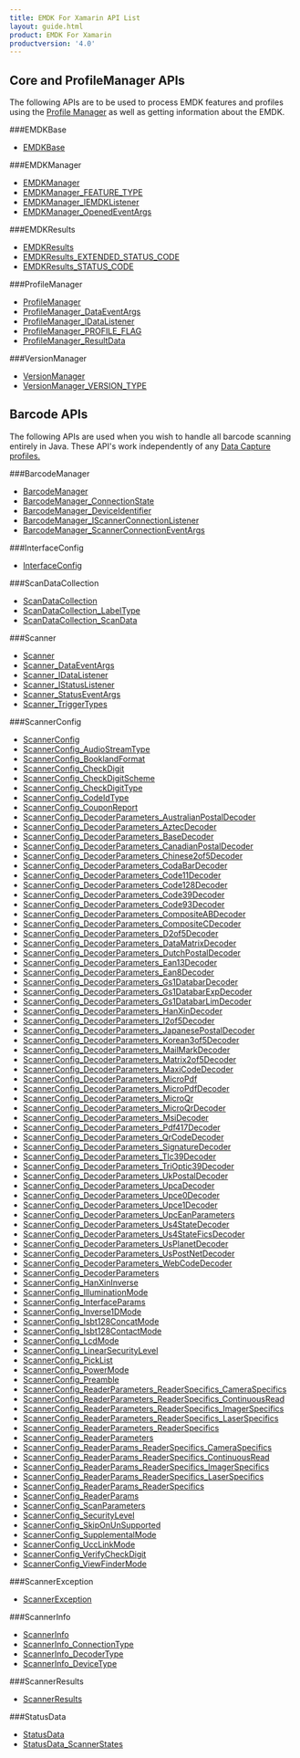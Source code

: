 ```yaml
---
title: EMDK For Xamarin API List
layout: guide.html
product: EMDK For Xamarin
productversion: '4.0'
---
```


## Core and ProfileManager APIs
The following APIs are to be used to process EMDK features and profiles using the [Profile Manager](/emdk-for-xamarin/3-0/guide/profilemanager/about) as well as getting information about the EMDK.

###EMDKBase

* [EMDKBase](/emdk-for-xamarin/3-0/api/EMDKBase)


###EMDKManager

* [EMDKManager](/emdk-for-xamarin/3-0/api/EMDKManager)
* [EMDKManager_FEATURE_TYPE](/emdk-for-xamarin/3-0/api/EMDKManager_FEATURE_TYPE)
* [EMDKManager_IEMDKListener](/emdk-for-xamarin/3-0/api/EMDKManager_IEMDKListener)
* [EMDKManager_OpenedEventArgs](/emdk-for-xamarin/3-0/api/EMDKManager_OpenedEventArgs)


###EMDKResults

* [EMDKResults](/emdk-for-xamarin/3-0/api/EMDKResults)
* [EMDKResults_EXTENDED_STATUS_CODE](/emdk-for-xamarin/3-0/api/EMDKResults_EXTENDED_STATUS_CODE)
* [EMDKResults_STATUS_CODE](/emdk-for-xamarin/3-0/api/EMDKResults_STATUS_CODE)


###ProfileManager

* [ProfileManager](/emdk-for-xamarin/3-0/api/ProfileManager)
* [ProfileManager_DataEventArgs](/emdk-for-xamarin/3-0/api/ProfileManager_DataEventArgs)
* [ProfileManager_IDataListener](/emdk-for-xamarin/3-0/api/ProfileManager_IDataListener)
* [ProfileManager_PROFILE_FLAG](/emdk-for-xamarin/3-0/api/ProfileManager_PROFILE_FLAG)
* [ProfileManager_ResultData](/emdk-for-xamarin/3-0/api/ProfileManager_ResultData)


###VersionManager

* [VersionManager](/emdk-for-xamarin/3-0/api/VersionManager)
* [VersionManager_VERSION_TYPE](/emdk-for-xamarin/3-0/api/VersionManager_VERSION_TYPE)


## Barcode APIs
The following APIs are used when you wish to handle all barcode scanning entirely in Java. These API's work independently of any [Data Capture profiles.](/emdk-for-xamarin/3-0/mx/data-capture)


###BarcodeManager

* [BarcodeManager](/emdk-for-xamarin/3-0/api/BarcodeManager)
* [BarcodeManager_ConnectionState](/emdk-for-xamarin/3-0/api/BarcodeManager_ConnectionState)
* [BarcodeManager_DeviceIdentifier](/emdk-for-xamarin/3-0/api/BarcodeManager_DeviceIdentifier)
* [BarcodeManager_IScannerConnectionListener](/emdk-for-xamarin/3-0/api/BarcodeManager_IScannerConnectionListener)
* [BarcodeManager_ScannerConnectionEventArgs](/emdk-for-xamarin/3-0/api/BarcodeManager_ScannerConnectionEventArgs)


###InterfaceConfig

* [InterfaceConfig](/emdk-for-xamarin/3-0/api/InterfaceConfig)


###ScanDataCollection

* [ScanDataCollection](/emdk-for-xamarin/3-0/api/ScanDataCollection)
* [ScanDataCollection_LabelType](/emdk-for-xamarin/3-0/api/ScanDataCollection_LabelType)
* [ScanDataCollection_ScanData](/emdk-for-xamarin/3-0/api/ScanDataCollection_ScanData)


###Scanner

* [Scanner](/emdk-for-xamarin/3-0/api/Scanner)
* [Scanner_DataEventArgs](/emdk-for-xamarin/3-0/api/Scanner_DataEventArgs)
* [Scanner_IDataListener](/emdk-for-xamarin/3-0/api/Scanner_IDataListener)
* [Scanner_IStatusListener](/emdk-for-xamarin/3-0/api/Scanner_IStatusListener)
* [Scanner_StatusEventArgs](/emdk-for-xamarin/3-0/api/Scanner_StatusEventArgs)
* [Scanner_TriggerTypes](/emdk-for-xamarin/3-0/api/Scanner_TriggerTypes)


###ScannerConfig

* [ScannerConfig](/emdk-for-xamarin/3-0/api/ScannerConfig)
* [ScannerConfig_AudioStreamType](/emdk-for-xamarin/3-0/api/ScannerConfig_AudioStreamType)
* [ScannerConfig_BooklandFormat](/emdk-for-xamarin/3-0/api/ScannerConfig_BooklandFormat)
* [ScannerConfig_CheckDigit](/emdk-for-xamarin/3-0/api/ScannerConfig_CheckDigit)
* [ScannerConfig_CheckDigitScheme](/emdk-for-xamarin/3-0/api/ScannerConfig_CheckDigitScheme)
* [ScannerConfig_CheckDigitType](/emdk-for-xamarin/3-0/api/ScannerConfig_CheckDigitType)
* [ScannerConfig_CodeIdType](/emdk-for-xamarin/3-0/api/ScannerConfig_CodeIdType)
* [ScannerConfig_CouponReport](/emdk-for-xamarin/3-0/api/ScannerConfig_CouponReport)
* [ScannerConfig_DecoderParameters_AustralianPostalDecoder](/emdk-for-xamarin/3-0/api/ScannerConfig_DecoderParameters_AustralianPostalDecoder)
* [ScannerConfig_DecoderParameters_AztecDecoder](/emdk-for-xamarin/3-0/api/ScannerConfig_DecoderParameters_AztecDecoder)
* [ScannerConfig_DecoderParameters_BaseDecoder](/emdk-for-xamarin/3-0/api/ScannerConfig_DecoderParameters_BaseDecoder)
* [ScannerConfig_DecoderParameters_CanadianPostalDecoder](/emdk-for-xamarin/3-0/api/ScannerConfig_DecoderParameters_CanadianPostalDecoder)
* [ScannerConfig_DecoderParameters_Chinese2of5Decoder](/emdk-for-xamarin/3-0/api/ScannerConfig_DecoderParameters_Chinese2of5Decoder)
* [ScannerConfig_DecoderParameters_CodaBarDecoder](/emdk-for-xamarin/3-0/api/ScannerConfig_DecoderParameters_CodaBarDecoder)
* [ScannerConfig_DecoderParameters_Code11Decoder](/emdk-for-xamarin/3-0/api/ScannerConfig_DecoderParameters_Code11Decoder)
* [ScannerConfig_DecoderParameters_Code128Decoder](/emdk-for-xamarin/3-0/api/ScannerConfig_DecoderParameters_Code128Decoder)
* [ScannerConfig_DecoderParameters_Code39Decoder](/emdk-for-xamarin/3-0/api/ScannerConfig_DecoderParameters_Code39Decoder)
* [ScannerConfig_DecoderParameters_Code93Decoder](/emdk-for-xamarin/3-0/api/ScannerConfig_DecoderParameters_Code93Decoder)
* [ScannerConfig_DecoderParameters_CompositeABDecoder](/emdk-for-xamarin/3-0/api/ScannerConfig_DecoderParameters_CompositeABDecoder)
* [ScannerConfig_DecoderParameters_CompositeCDecoder](/emdk-for-xamarin/3-0/api/ScannerConfig_DecoderParameters_CompositeCDecoder)
* [ScannerConfig_DecoderParameters_D2of5Decoder](/emdk-for-xamarin/3-0/api/ScannerConfig_DecoderParameters_D2of5Decoder)
* [ScannerConfig_DecoderParameters_DataMatrixDecoder](/emdk-for-xamarin/3-0/api/ScannerConfig_DecoderParameters_DataMatrixDecoder)
* [ScannerConfig_DecoderParameters_DutchPostalDecoder](/emdk-for-xamarin/3-0/api/ScannerConfig_DecoderParameters_DutchPostalDecoder)
* [ScannerConfig_DecoderParameters_Ean13Decoder](/emdk-for-xamarin/3-0/api/ScannerConfig_DecoderParameters_Ean13Decoder)
* [ScannerConfig_DecoderParameters_Ean8Decoder](/emdk-for-xamarin/3-0/api/ScannerConfig_DecoderParameters_Ean8Decoder)
* [ScannerConfig_DecoderParameters_Gs1DatabarDecoder](/emdk-for-xamarin/3-0/api/ScannerConfig_DecoderParameters_Gs1DatabarDecoder)
* [ScannerConfig_DecoderParameters_Gs1DatabarExpDecoder](/emdk-for-xamarin/3-0/api/ScannerConfig_DecoderParameters_Gs1DatabarExpDecoder)
* [ScannerConfig_DecoderParameters_Gs1DatabarLimDecoder](/emdk-for-xamarin/3-0/api/ScannerConfig_DecoderParameters_Gs1DatabarLimDecoder)
* [ScannerConfig_DecoderParameters_HanXinDecoder](/emdk-for-xamarin/3-0/api/ScannerConfig_DecoderParameters_HanXinDecoder)
* [ScannerConfig_DecoderParameters_I2of5Decoder](/emdk-for-xamarin/3-0/api/ScannerConfig_DecoderParameters_I2of5Decoder)
* [ScannerConfig_DecoderParameters_JapanesePostalDecoder](/emdk-for-xamarin/3-0/api/ScannerConfig_DecoderParameters_JapanesePostalDecoder)
* [ScannerConfig_DecoderParameters_Korean3of5Decoder](/emdk-for-xamarin/3-0/api/ScannerConfig_DecoderParameters_Korean3of5Decoder)
* [ScannerConfig_DecoderParameters_MailMarkDecoder](/emdk-for-xamarin/3-0/api/ScannerConfig_DecoderParameters_MailMarkDecoder)
* [ScannerConfig_DecoderParameters_Matrix2of5Decoder](/emdk-for-xamarin/3-0/api/ScannerConfig_DecoderParameters_Matrix2of5Decoder)
* [ScannerConfig_DecoderParameters_MaxiCodeDecoder](/emdk-for-xamarin/3-0/api/ScannerConfig_DecoderParameters_MaxiCodeDecoder)
* [ScannerConfig_DecoderParameters_MicroPdf](/emdk-for-xamarin/3-0/api/ScannerConfig_DecoderParameters_MicroPdf)
* [ScannerConfig_DecoderParameters_MicroPdfDecoder](/emdk-for-xamarin/3-0/api/ScannerConfig_DecoderParameters_MicroPdfDecoder)
* [ScannerConfig_DecoderParameters_MicroQr](/emdk-for-xamarin/3-0/api/ScannerConfig_DecoderParameters_MicroQr)
* [ScannerConfig_DecoderParameters_MicroQrDecoder](/emdk-for-xamarin/3-0/api/ScannerConfig_DecoderParameters_MicroQrDecoder)
* [ScannerConfig_DecoderParameters_MsiDecoder](/emdk-for-xamarin/3-0/api/ScannerConfig_DecoderParameters_MsiDecoder)
* [ScannerConfig_DecoderParameters_Pdf417Decoder](/emdk-for-xamarin/3-0/api/ScannerConfig_DecoderParameters_Pdf417Decoder)
* [ScannerConfig_DecoderParameters_QrCodeDecoder](/emdk-for-xamarin/3-0/api/ScannerConfig_DecoderParameters_QrCodeDecoder)
* [ScannerConfig_DecoderParameters_SignatureDecoder](/emdk-for-xamarin/3-0/api/ScannerConfig_DecoderParameters_SignatureDecoder)
* [ScannerConfig_DecoderParameters_Tlc39Decoder](/emdk-for-xamarin/3-0/api/ScannerConfig_DecoderParameters_Tlc39Decoder)
* [ScannerConfig_DecoderParameters_TriOptic39Decoder](/emdk-for-xamarin/3-0/api/ScannerConfig_DecoderParameters_TriOptic39Decoder)
* [ScannerConfig_DecoderParameters_UkPostalDecoder](/emdk-for-xamarin/3-0/api/ScannerConfig_DecoderParameters_UkPostalDecoder)
* [ScannerConfig_DecoderParameters_UpcaDecoder](/emdk-for-xamarin/3-0/api/ScannerConfig_DecoderParameters_UpcaDecoder)
* [ScannerConfig_DecoderParameters_Upce0Decoder](/emdk-for-xamarin/3-0/api/ScannerConfig_DecoderParameters_Upce0Decoder)
* [ScannerConfig_DecoderParameters_Upce1Decoder](/emdk-for-xamarin/3-0/api/ScannerConfig_DecoderParameters_Upce1Decoder)
* [ScannerConfig_DecoderParameters_UpcEanParameters](/emdk-for-xamarin/3-0/api/ScannerConfig_DecoderParameters_UpcEanParameters)
* [ScannerConfig_DecoderParameters_Us4StateDecoder](/emdk-for-xamarin/3-0/api/ScannerConfig_DecoderParameters_Us4StateDecoder)
* [ScannerConfig_DecoderParameters_Us4StateFicsDecoder](/emdk-for-xamarin/3-0/api/ScannerConfig_DecoderParameters_Us4StateFicsDecoder)
* [ScannerConfig_DecoderParameters_UsPlanetDecoder](/emdk-for-xamarin/3-0/api/ScannerConfig_DecoderParameters_UsPlanetDecoder)
* [ScannerConfig_DecoderParameters_UsPostNetDecoder](/emdk-for-xamarin/3-0/api/ScannerConfig_DecoderParameters_UsPostNetDecoder)
* [ScannerConfig_DecoderParameters_WebCodeDecoder](/emdk-for-xamarin/3-0/api/ScannerConfig_DecoderParameters_WebCodeDecoder)
* [ScannerConfig_DecoderParameters](/emdk-for-xamarin/3-0/api/ScannerConfig_DecoderParameters)
* [ScannerConfig_HanXinInverse](/emdk-for-xamarin/3-0/api/ScannerConfig_HanXinInverse)
* [ScannerConfig_IlluminationMode](/emdk-for-xamarin/3-0/api/ScannerConfig_IlluminationMode)
* [ScannerConfig_InterfaceParams](/emdk-for-xamarin/3-0/api/ScannerConfig_InterfaceParams)
* [ScannerConfig_Inverse1DMode](/emdk-for-xamarin/3-0/api/ScannerConfig_Inverse1DMode)
* [ScannerConfig_Isbt128ConcatMode](/emdk-for-xamarin/3-0/api/ScannerConfig_Isbt128ConcatMode)
* [ScannerConfig_Isbt128ContactMode](/emdk-for-xamarin/3-0/api/ScannerConfig_Isbt128ContactMode)
* [ScannerConfig_LcdMode](/emdk-for-xamarin/3-0/api/ScannerConfig_LcdMode)
* [ScannerConfig_LinearSecurityLevel](/emdk-for-xamarin/3-0/api/ScannerConfig_LinearSecurityLevel)
* [ScannerConfig_PickList](/emdk-for-xamarin/3-0/api/ScannerConfig_PickList)
* [ScannerConfig_PowerMode](/emdk-for-xamarin/3-0/api/ScannerConfig_PowerMode)
* [ScannerConfig_Preamble](/emdk-for-xamarin/3-0/api/ScannerConfig_Preamble)
* [ScannerConfig_ReaderParameters_ReaderSpecifics_CameraSpecifics](/emdk-for-xamarin/3-0/api/ScannerConfig_ReaderParameters_ReaderSpecifics_CameraSpecifics)
* [ScannerConfig_ReaderParameters_ReaderSpecifics_ContinuousRead](/emdk-for-xamarin/3-0/api/ScannerConfig_ReaderParameters_ReaderSpecifics_ContinuousRead)
* [ScannerConfig_ReaderParameters_ReaderSpecifics_ImagerSpecifics](/emdk-for-xamarin/3-0/api/ScannerConfig_ReaderParameters_ReaderSpecifics_ImagerSpecifics)
* [ScannerConfig_ReaderParameters_ReaderSpecifics_LaserSpecifics](/emdk-for-xamarin/3-0/api/ScannerConfig_ReaderParameters_ReaderSpecifics_LaserSpecifics)
* [ScannerConfig_ReaderParameters_ReaderSpecifics](/emdk-for-xamarin/3-0/api/ScannerConfig_ReaderParameters_ReaderSpecifics)
* [ScannerConfig_ReaderParameters](/emdk-for-xamarin/3-0/api/ScannerConfig_ReaderParameters)
* [ScannerConfig_ReaderParams_ReaderSpecifics_CameraSpecifics](/emdk-for-xamarin/3-0/api/ScannerConfig_ReaderParams_ReaderSpecifics_CameraSpecifics)
* [ScannerConfig_ReaderParams_ReaderSpecifics_ContinuousRead](/emdk-for-xamarin/3-0/api/ScannerConfig_ReaderParams_ReaderSpecifics_ContinuousRead)
* [ScannerConfig_ReaderParams_ReaderSpecifics_ImagerSpecifics](/emdk-for-xamarin/3-0/api/ScannerConfig_ReaderParams_ReaderSpecifics_ImagerSpecifics)
* [ScannerConfig_ReaderParams_ReaderSpecifics_LaserSpecifics](/emdk-for-xamarin/3-0/api/ScannerConfig_ReaderParams_ReaderSpecifics_LaserSpecifics)
* [ScannerConfig_ReaderParams_ReaderSpecifics](/emdk-for-xamarin/3-0/api/ScannerConfig_ReaderParams_ReaderSpecifics)
* [ScannerConfig_ReaderParams](/emdk-for-xamarin/3-0/api/ScannerConfig_ReaderParams)
* [ScannerConfig_ScanParameters](/emdk-for-xamarin/3-0/api/ScannerConfig_ScanParameters)
* [ScannerConfig_SecurityLevel](/emdk-for-xamarin/3-0/api/ScannerConfig_SecurityLevel)
* [ScannerConfig_SkipOnUnSupported](/emdk-for-xamarin/3-0/api/ScannerConfig_SkipOnUnSupported)
* [ScannerConfig_SupplementalMode](/emdk-for-xamarin/3-0/api/ScannerConfig_SupplementalMode)
* [ScannerConfig_UccLinkMode](/emdk-for-xamarin/3-0/api/ScannerConfig_UccLinkMode)
* [ScannerConfig_VerifyCheckDigit](/emdk-for-xamarin/3-0/api/ScannerConfig_VerifyCheckDigit)
* [ScannerConfig_ViewFinderMode](/emdk-for-xamarin/3-0/api/ScannerConfig_ViewFinderMode)


###ScannerException

* [ScannerException](/emdk-for-xamarin/3-0/api/ScannerException)


###ScannerInfo

* [ScannerInfo](/emdk-for-xamarin/3-0/api/ScannerInfo)
* [ScannerInfo_ConnectionType](/emdk-for-xamarin/3-0/api/ScannerInfo_ConnectionType)
* [ScannerInfo_DecoderType](/emdk-for-xamarin/3-0/api/ScannerInfo_DecoderType)
* [ScannerInfo_DeviceType](/emdk-for-xamarin/3-0/api/ScannerInfo_DeviceType)


###ScannerResults

* [ScannerResults](/emdk-for-xamarin/3-0/api/ScannerResults)


###StatusData

* [StatusData](/emdk-for-xamarin/3-0/api/StatusData)
* [StatusData_ScannerStates](/emdk-for-xamarin/3-0/api/StatusData_ScannerStates)





















